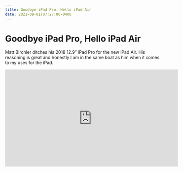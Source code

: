 ```yaml
---
title: Goodbye iPad Pro, Hello iPad Air
date: 2021-09-01T07:27:00-0400
---
```


# Goodbye iPad Pro, Hello iPad Air

Matt Birchler ditches his 2018 12.9” iPad Pro for the new iPad Air. His reasoning is great and honestly I am in the same boat as him when it comes to my uses for the iPad.

<iframe width="560" height="315" src="https://www.youtube-nocookie.com/embed/W6FQpU_zHrk" title="YouTube video player" frameborder="0" allow="accelerometer; autoplay; clipboard-write; encrypted-media; gyroscope; picture-in-picture; web-share" allowfullscreen></iframe>
